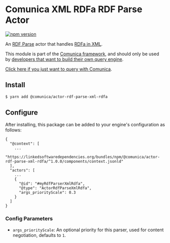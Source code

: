 # Comunica XML RDFa RDF Parse Actor

[![npm version](https://badge.fury.io/js/%40comunica%2Factor-rdf-parse-xml-rdfa.svg)](https://www.npmjs.com/package/@comunica/actor-rdf-parse-xml-rdfa)

An [RDF Parse](https://github.com/comunica/comunica/tree/master/packages/bus-rdf-parse) actor that handles [RDFa in XML](https://www.w3.org/TR/2008/REC-SVGTiny12-20081222/metadata.html#MetadataAttributes).

This module is part of the [Comunica framework](https://github.com/comunica/comunica),
and should only be used by [developers that want to build their own query engine](https://comunica.dev/docs/modify/).

[Click here if you just want to query with Comunica](https://comunica.dev/docs/query/).

## Install

```bash
$ yarn add @comunica/actor-rdf-parse-xml-rdfa
```

## Configure

After installing, this package can be added to your engine's configuration as follows:
```text
{
  "@context": [
    ...
    "https://linkedsoftwaredependencies.org/bundles/npm/@comunica/actor-rdf-parse-xml-rdfa/^1.0.0/components/context.jsonld"  
  ],
  "actors": [
    ...
    {
      "@id": "#myRdfParserXmlRdfa",
      "@type": "ActorRdfParseXmlRdfa",
      "args_priorityScale": 0.3
    }
  ]
}
```

### Config Parameters

* `args_priorityScale`: An optional priority for this parser, used for content negotiation, defaults to `1`.
